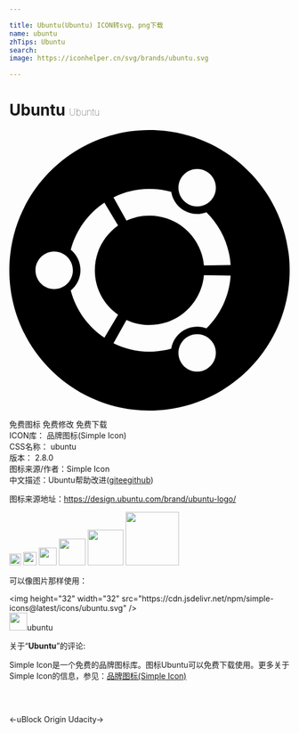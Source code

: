 ```yaml
---

title: Ubuntu(Ubuntu) ICON转svg、png下载
name: ubuntu
zhTips: Ubuntu
search: 
image: https://iconhelper.cn/svg/brands/ubuntu.svg

---
```


# Ubuntu  <small style="font-size: 60%;font-weight: 100">Ubuntu</small>

<div id="svg" class="svg-wrap">
<svg role="img" viewBox="0 0 24 24" xmlns="http://www.w3.org/2000/svg"><title>Ubuntu icon</title><path d="M12 0c6.623 0 12 5.377 12 12s-5.377 12-12 12S0 18.623 0 12 5.377 0 12 0zm3.279 17.68c-.766.441-1.029 1.422-.586 2.189.441.765 1.422 1.028 2.188.584.766-.441 1.029-1.422.585-2.189-.441-.765-1.421-1.028-2.187-.584zm-3.279-1c-.705 0-1.373-.157-1.971-.435L8.916 18.24c.93.459 1.978.721 3.084.721.646 0 1.268-.091 1.86-.256.104-.643.485-1.234 1.095-1.587.609-.351 1.313-.386 1.92-.156 1.186-1.163 1.957-2.749 2.07-4.515l-2.285-.033c-.21 2.391-2.215 4.266-4.66 4.266zM7.32 12c0-1.583.787-2.981 1.99-3.83L8.14 6.209c-1.404.93-2.445 2.369-2.881 4.035.506.404.83 1.034.83 1.74 0 .704-.324 1.319-.83 1.739.436 1.665 1.477 3.104 2.881 4.034l1.17-1.965C8.107 14.97 7.32 13.574 7.32 12zm-3.48-1.602c-.885 0-1.602.717-1.602 1.602s.717 1.602 1.602 1.602S5.441 12.885 5.441 12s-.716-1.602-1.601-1.602zM12 7.32c2.445 0 4.45 1.875 4.66 4.265l2.285-.034c-.113-1.765-.885-3.35-2.07-4.516-.609.232-1.313.194-1.92-.154-.609-.352-.99-.945-1.095-1.591-.594-.16-1.214-.25-1.86-.25-1.11 0-2.155.26-3.084.72l1.113 1.995c.6-.279 1.268-.435 1.971-.435zm3.279-1.001c.765.442 1.746.181 2.189-.585.441-.765.181-1.746-.588-2.19-.765-.44-1.746-.179-2.189.589-.441.764-.18 1.744.588 2.186z"/></svg>
</div>
<detail full-name='ubuntu'></detail>

<div class="detail-page">
<p>
<span><span class="badge-success badge">免费图标</span> <span class="badge-success badge">免费修改</span>  <span class="badge-success badge">免费下载</span> </span>
<br/>
<span>
ICON库：
<span class="badge-secondary badge">品牌图标(Simple Icon)</span> 
</span>
<br/>
<span>
CSS名称：
<span class="badge-secondary badge">ubuntu</span> 
</span>

<br/>
<span>
版本：
<span class="badge-secondary badge">2.8.0</span> 
</span>
<br/>
<span>图标来源/作者：<span class="badge-light badge">Simple Icon</span></span> 
<br/>
<span class="zh-detail">中文描述：<span class="badge-primary badge">Ubuntu</span><span class="help-link"><span>帮助改进</span>(<a href="https://gitee.com/liuwave/icon-helper/edit/master/json/brands/ubuntu.json" target="_blank" rel="noopener noreferrer">gitee</a><a href="https://github.com/liuwave/icon-helper/edit/master/json/brands/ubuntu.json" target="_blank" rel="noopener noreferrer">github</a></span>)</span><br/>
</p>
</div><div class="description description alert alert-light"><p>图标来源地址：<a href="https://design.ubuntu.com/brand/ubuntu-logo/" target="_blank" rel="noopener noreferrer">https://design.ubuntu.com/brand/ubuntu-logo/</a></p></div>
<div class="alert alert-dark">
<img height="21" width="21" src="https://cdn.jsdelivr.net/npm/simple-icons@latest/icons/ubuntu.svg" />
<img height="24" width="24" src="https://cdn.jsdelivr.net/npm/simple-icons@latest/icons/ubuntu.svg" />
<img height="32" width="32" src="https://cdn.jsdelivr.net/npm/simple-icons@latest/icons/ubuntu.svg" />
<img height="48" width="48" src="https://cdn.jsdelivr.net/npm/simple-icons@latest/icons/ubuntu.svg" />
<img height="64" width="64" src="https://cdn.jsdelivr.net/npm/simple-icons@latest/icons/ubuntu.svg" />
<img height="96" width="96" src="https://cdn.jsdelivr.net/npm/simple-icons@latest/icons/ubuntu.svg" />

</div>
<div>
  <p>可以像图片那样使用：    
  </p>
  <div class="alert alert-primary" style="font-size: 14px">
    &lt;img height="32" width="32" src="https://cdn.jsdelivr.net/npm/simple-icons@latest/icons/ubuntu.svg" /&gt;
    <copy-btn content='<img height="32" width="32" src="https://cdn.jsdelivr.net/npm/simple-icons@latest/icons/ubuntu.svg" />'></copy-btn>
  </div>
  <div class="alert alert-secondary">
    <img height="32" width="32" src="https://cdn.jsdelivr.net/npm/simple-icons@latest/icons/ubuntu.svg" />ubuntu
    <copy-btn content="ubuntu" btn-title="复制图标名称"></copy-btn>
  </div>
</div>
<div class="icon-detail__container">
<p>关于“<b>Ubuntu</b>”的评论:</p>
</div>
<Vssue title="关于“Ubuntu”的评论" />
<div><p>Simple Icon是一个免费的品牌图标库。图标Ubuntu可以免费下载使用。更多关于  Simple Icon的信息，参见：<a target="_blank" href="https://iconhelper.cn/brands.html">品牌图标(Simple Icon)</a>
</p></div>


<div style="padding:2rem 0 " class="page-nav"><p class="inner"><span class="prev">←<router-link to="/icon/ublock-origin.html">uBlock Origin</router-link></span> <span class="next"><router-link to="/icon/udacity.html">Udacity</router-link>→</span></p></div>
